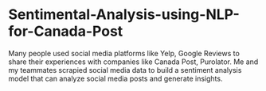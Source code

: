# Sentimental-Analysis-using-NLP-for-Canada-Post
Many people used social media platforms like Yelp, Google Reviews to share their experiences with companies like Canada Post, Purolator. Me and my teammates scrapied social media data to build a sentiment analysis model that can analyze social media posts and generate insights.
